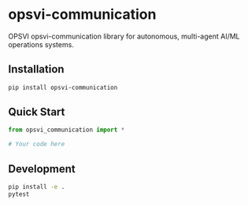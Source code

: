 # opsvi-communication

OPSVI opsvi-communication library for autonomous, multi-agent AI/ML operations systems.

## Installation

```bash
pip install opsvi-communication
```

## Quick Start

```python
from opsvi_communication import *

# Your code here
```

## Development

```bash
pip install -e .
pytest
```
